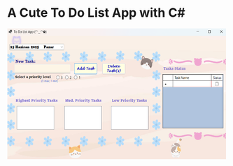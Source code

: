  # A Cute To Do List App with C#
<img src= "https://github.com/siraytarim/ToDoList_App/blob/main/general.png" width=500 height=300>
